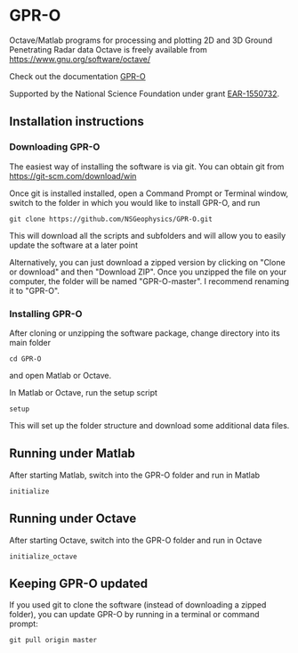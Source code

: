 # GPR-O
Octave/Matlab programs for processing and plotting 2D and 3D Ground Penetrating Radar data
Octave is freely available from https://www.gnu.org/software/octave/

Check out the documentation [GPR-O](https://github.com/NSGeophysics/GPR-O/blob/master/doc/GPR-O.pdf)

Supported by the National Science Foundation under grant <a href="https://www.nsf.gov/awardsearch/showAward?AWD_ID=1550732">EAR-1550732</a>.

## Installation instructions

### Downloading GPR-O
The easiest way of installing the software is via git. You can obtain git from
https://git-scm.com/download/win

Once git is installed installed, open a Command Prompt or Terminal window, switch to the folder in which you would like to install GPR-O, and run

`git clone https://github.com/NSGeophysics/GPR-O.git`

This will download all the scripts and subfolders and will allow you to easily update the software at a later point

Alternatively, you can just download a zipped version by clicking on "Clone or download" and then "Download ZIP". Once you unzipped the file on your computer, the folder will be named "GPR-O-master". I recommend renaming it to "GPR-O".

### Installing GPR-O
After cloning or unzipping the software package, change directory into its main folder

`cd GPR-O`

and open Matlab or Octave.

In Matlab or Octave, run the setup script

`setup`

This will set up the folder structure and download some additional data files.


## Running under Matlab
After starting Matlab, switch into the GPR-O folder and run in Matlab

`initialize`

## Running under Octave
After starting Octave, switch into the GPR-O folder and run in Octave

`initialize_octave`

## Keeping GPR-O updated
If you used git to clone the software (instead of downloading a zipped folder), you can update GPR-O by running in a terminal or command prompt:

`git pull origin master`
